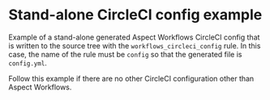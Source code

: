 # Stand-alone CircleCI config example

Example of a stand-alone generated Aspect Workflows CircleCI config that is written to the source
tree with the `workflows_circleci_config` rule. In this case, the name of the rule must be
`config` so that the generated file is `config.yml`.

Follow this example if there are no other CircleCI configuration other than Aspect Workflows.
